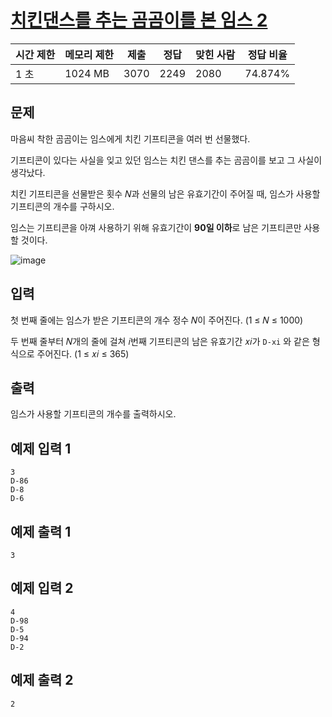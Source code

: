 # [치킨댄스를 추는 곰곰이를 본 임스 2](https://www.acmicpc.net/problem/26068)

| 시간 제한 | 메모리 제한 | 제출 | 정답 | 맞힌 사람 | 정답 비율 |
| --- | --- | --- | --- | --- | --- |
| 1 초 | 1024 MB | 3070 | 2249 | 2080 | 74.874% |

## 문제

마음씨 착한 곰곰이는 임스에게 치킨 기프티콘을 여러 번 선물했다.

기프티콘이 있다는 사실을 잊고 있던 임스는 치킨 댄스를 추는 곰곰이를 보고 그 사실이 생각났다.

치킨 기프티콘을 선물받은 횟수 𝑁과 선물의 남은 유효기간이 주어질 때, 임스가 사용할 기프티콘의 개수를 구하시오.

임스는 기프티콘을 아껴 사용하기 위해 유효기간이 **90일 이하**로 남은 기프티콘만 사용할 것이다.

![image](https://upload.acmicpc.net/edeff635-26ea-4303-995a-e6e2a6bc7b3b/-/preview/)

## 입력

첫 번째 줄에는 임스가 받은 기프티콘의 개수 정수 𝑁이 주어진다. (1 ≤ 𝑁 ≤ 1000)

두 번째 줄부터 𝑁개의 줄에 걸쳐 𝑖번째 기프티콘의 남은 유효기간 𝑥𝑖가 `D-xi` 와 같은 형식으로 주어진다. (1 ≤ 𝑥𝑖 ≤ 365)

## 출력

임스가 사용할 기프티콘의 개수를 출력하시오.

## 예제 입력 1

```
3
D-86
D-8
D-6

```

## 예제 출력 1

```
3

```

## 예제 입력 2

```
4
D-98
D-5
D-94
D-2

```

## 예제 출력 2

```
2
```
